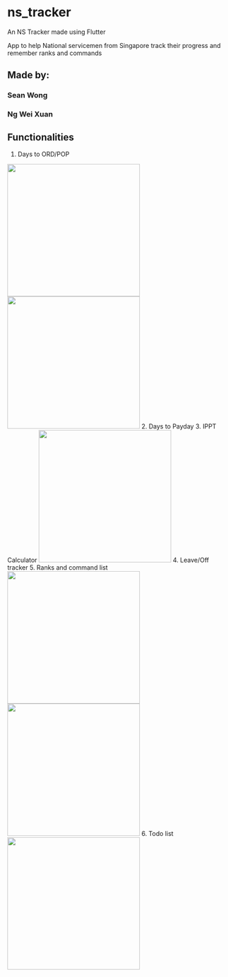 # ns_tracker

An NS Tracker made using Flutter

App to help National servicemen from Singapore track their progress and remember ranks and commands

## Made by:
### Sean Wong
### Ng Wei Xuan

## Functionalities

1. Days to ORD/POP
<img src="https://user-images.githubusercontent.com/48663610/112591578-7d3a7900-8e3f-11eb-9f47-6207b18c7aa5.png" width="300">
<img src="https://user-images.githubusercontent.com/48663610/112591533-727fe400-8e3f-11eb-8725-d832abc03908.png" width="300">
2. Days to Payday
3. IPPT Calculator
<img src="https://user-images.githubusercontent.com/48663610/112591569-7b70b580-8e3f-11eb-83e1-d896552f8695.png" width="300">
4. Leave/Off tracker
5. Ranks and command list
<img src="https://user-images.githubusercontent.com/48663610/112591582-7e6ba600-8e3f-11eb-813c-90a3b8c827d9.png" width="300">
<img src="https://user-images.githubusercontent.com/48663610/112591562-79a6f200-8e3f-11eb-9ac9-933ddaacc231.png" width="300">
6. Todo list
<img src="https://user-images.githubusercontent.com/48663610/112591587-80356980-8e3f-11eb-847d-5a9a06c02fde.png" width="300">

